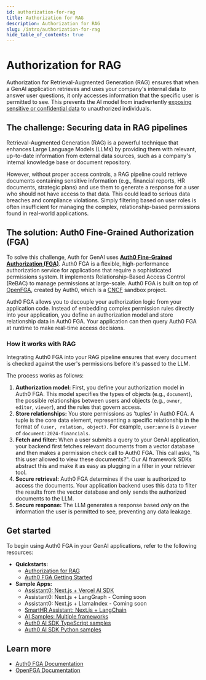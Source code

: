 ```yaml
---
id: authorization-for-rag
title: Authorization for RAG
description: Authorization for RAG
slug: /intro/authorization-for-rag
hide_table_of_contents: true
---
```


# Authorization for RAG

Authorization for Retrieval-Augmented Generation (RAG) ensures that when a GenAI application retrieves and uses your company's internal data to answer user questions, it only accesses information that the specific user is permitted to see. This prevents the AI model from inadvertently [exposing sensitive or confidential data](https://genai.owasp.org/llmrisk/llm022025-sensitive-information-disclosure/) to unauthorized individuals.

## The challenge: Securing data in RAG pipelines

Retrieval-Augmented Generation (RAG) is a powerful technique that enhances Large Language Models (LLMs) by providing them with relevant, up-to-date information from external data sources, such as a company's internal knowledge base or document repository.

However, without proper access controls, a RAG pipeline could retrieve documents containing sensitive information (e.g., financial reports, HR documents, strategic plans) and use them to generate a response for a user who should not have access to that data. This could lead to serious data breaches and compliance violations. Simply filtering based on user roles is often insufficient for managing the complex, relationship-based permissions found in real-world applications.

## The solution: Auth0 Fine-Grained Authorization (FGA)

To solve this challenge, Auth for GenAI uses [**Auth0 Fine-Grained Authorization (FGA)**](https://auth0.com/fine-grained-authorization). Auth0 FGA is a flexible, high-performance authorization service for applications that require a sophisticated permissions system. It implements Relationship-Based Access Control (ReBAC) to manage permissions at large-scale. Auth0 FGA is built on top of [OpenFGA](https://openfga.dev/), created by Auth0, which is a [CNCF](https://cncf.io/) sandbox project.

Auth0 FGA allows you to decouple your authorization logic from your application code. Instead of embedding complex permission rules directly into your application, you define an authorization model and store relationship data in Auth0 FGA. Your application can then query Auth0 FGA at runtime to make real-time access decisions.

### How it works with RAG

Integrating Auth0 FGA into your RAG pipeline ensures that every document is checked against the user's permissions before it's passed to the LLM.

<!-- ![RAG authorization flow diagram][image9] -->

The process works as follows:

1. **Authorization model:** First, you define your authorization model in Auth0 FGA. This model specifies the types of objects (e.g., `document`), the possible relationships between users and objects (e.g., `owner`, `editor`, `viewer`), and the rules that govern access.
2. **Store relationships:** You store permissions as 'tuples' in Auth0 FGA. A tuple is the core data element, representing a specific relationship in the format of `(user, relation, object)`. For example, `user:anne` is a `viewer` of `document:2024-financials`.
3. **Fetch and filter:** When a user submits a query to your GenAI application, your backend first fetches relevant documents from a vector database and then makes a permission check call to Auth0 FGA. This call asks, "Is this user allowed to view these documents?". Our AI framework SDKs abstract this and make it as easy as plugging in a filter in your retriever tool.
4. **Secure retrieval:** Auth0 FGA determines if the user is authorized to access the documents. Your application backend uses this data to filter the results from the vector database and only sends the authorized documents to the LLM.
5. **Secure response:** The LLM generates a response based _only_ on the information the user is permitted to see, preventing any data leakage.

## Get started

To begin using Auth0 FGA in your GenAI applications, refer to the following resources:

- **Quickstarts:**
  - [Authorization for RAG](../authorization-for-rag)
  - [Auth0 FGA Getting Started](https://docs.fga.dev/getting-started)
- **Sample Apps:**
  - [Assistant0: Next.js + Vercel AI SDK](https://github.com/auth0-samples/auth0-assistant0/tree/vercel-ai)
  - Assistant0: Next.js + LangGraph - Coming soon
  - Assistant0: Next.js + LlamaIndex - Coming soon
  - [SmartHR Assistant: Next.js + LangChain](https://github.com/auth0-samples/auth0-ai-smart-hr-assistant)
  - [AI Samples: Multiple frameworks](https://github.com/auth0-samples/auth0-ai-samples/tree/main/authorization-for-rag)
  - [Auth0 AI SDK TypeScript samples](https://github.com/auth0-lab/auth0-ai-js/tree/main/examples/authorization-for-rag)
  - [Auth0 AI SDK Python samples](https://github.com/auth0-lab/auth0-ai-python/tree/main/examples/authorization-for-rag)

## Learn more

- [Auth0 FGA Documentation](https://docs.fga.dev/)
- [OpenFGA Documentation](https://openfga.dev/)
